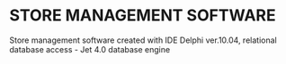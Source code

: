# STORE MANAGEMENT SOFTWARE
Store management software created with IDE Delphi ver.10.04, relational database access - Jet 4.0 database engine
